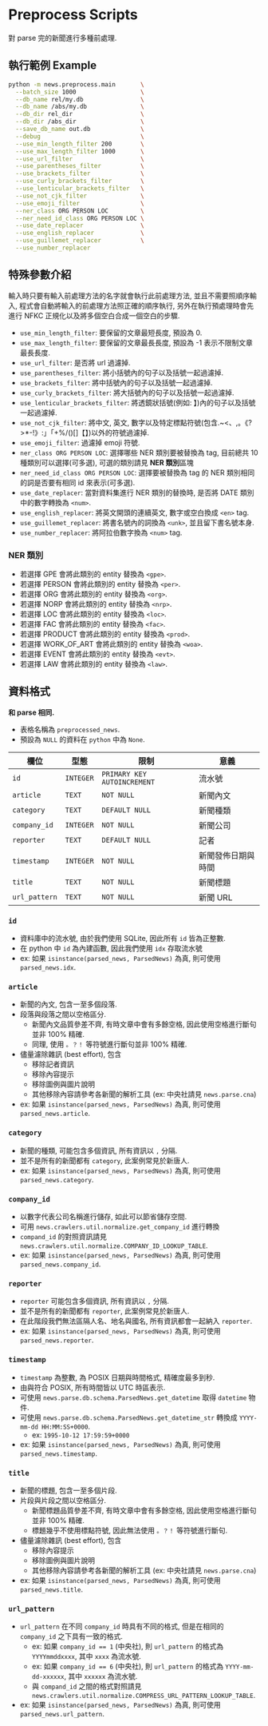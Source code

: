 # Preprocess Scripts

對 parse 完的新聞進行多種前處理.

## 執行範例 Example

```sh
python -m news.preprocess.main       \
  --batch_size 1000                  \
  --db_name rel/my.db                \
  --db_name /abs/my.db               \
  --db_dir rel_dir                   \
  --db_dir /abs_dir                  \
  --save_db_name out.db              \
  --debug                            \
  --use_min_length_filter 200        \
  --use_max_length_filter 1000       \
  --use_url_filter                   \
  --use_parentheses_filter           \
  --use_brackets_filter              \
  --use_curly_brackets_filter        \
  --use_lenticular_brackets_filter   \
  --use_not_cjk_filter               \
  --use_emoji_filter                 \
  --ner_class ORG PERSON LOC         \
  --ner_need_id_class ORG PERSON LOC \
  --use_date_replacer                \
  --use_english_replacer             \
  --use_guillemet_replacer           \
  --use_number_replacer
```

## 特殊參數介紹

輸入時只要有輸入前處理方法的名字就會執行此前處理方法, 並且不需要照順序輸入, 程式會自動將輸入的前處理方法照正確的順序執行, 另外在執行預處理時會先進行 NFKC 正規化以及將多個空白合成一個空白的步驟.

- `use_min_length_filter`: 要保留的文章最短長度, 預設為 0.
- `use_max_length_filter`: 要保留的文章最長長度, 預設為 -1 表示不限制文章最長長度.
- `use_url_filter`: 是否將 url 過濾掉.
- `use_parentheses_filter`: 將小括號內的句子以及括號一起過濾掉.
- `use_brackets_filter`: 將中括號內的句子以及括號一起過濾掉.
- `use_curly_brackets_filter`: 將大括號內的句子以及括號一起過濾掉.
- `use_lenticular_brackets_filter`: 將透鏡狀括號(例如: 】)內的句子以及括號一起過濾掉.
- `use_not_cjk_filter`: 將中文, 英文, 數字以及特定標點符號(包含.~<、,。《?>*\-!》:」「+%/()\[\]【】)以外的符號過濾掉.
- `use_emoji_filter`: 過濾掉 emoji 符號.
- `ner_class ORG PERSON LOC`: 選擇哪些 NER 類別要被替換為 tag, 目前總共 10 種類別可以選擇(可多選), 可選的類別請見 **NER 類別**區塊
- `ner_need_id_class ORG PERSON LOC`: 選擇要被替換為 tag 的 NER 類別相同的詞是否要有相同 id 來表示(可多選).
- `use_date_replacer`: 當對資料集進行 NER 類別的替換時, 是否將 DATE 類別中的數字轉換為 `<num>`.
- `use_english_replacer`: 將英文開頭的連續英文, 數字或空白換成 `<en>` tag.
- `use_guillemet_replacer`: 將書名號內的詞換為 `<unk>`, 並且留下書名號本身.
- `use_number_replacer`: 將阿拉伯數字換為 `<num>` tag.

### NER 類別

- 若選擇 GPE 會將此類別的 entity 替換為 `<gpe>`.
- 若選擇 PERSON 會將此類別的 entity 替換為 `<per>`.
- 若選擇 ORG 會將此類別的 entity 替換為 `<org>`.
- 若選擇 NORP 會將此類別的 entity 替換為 `<nrp>`.
- 若選擇 LOC 會將此類別的 entity 替換為 `<loc>`.
- 若選擇 FAC 會將此類別的 entity 替換為 `<fac>`.
- 若選擇 PRODUCT 會將此類別的 entity 替換為 `<prod>`.
- 若選擇 WORK_OF_ART 會將此類別的 entity 替換為 `<woa>`.
- 若選擇 EVENT 會將此類別的 entity 替換為 `<evt>`.
- 若選擇 LAW 會將此類別的 entity 替換為 `<law>`.

## 資料格式

**和 parse 相同.**

- 表格名稱為 `preprocessed_news`.
- 預設為 `NULL` 的資料在 `python` 中為 `None`.

|欄位|型態|限制|意義|
|-|-|-|-|
| `id`         | `INTEGER` | `PRIMARY KEY AUTOINCREMENT` |流水號|
| `article`    | `TEXT`    | `NOT NULL`                  |新聞內文|
| `category`   | `TEXT`    | `DEFAULT NULL`              |新聞種類|
| `company_id` | `INTEGER` | `NOT NULL`                  |新聞公司|
| `reporter`   | `TEXT`    | `DEFAULT NULL`              |記者|
| `timestamp`  | `INTEGER` | `NOT NULL`                  |新聞發佈日期與時間|
| `title`      | `TEXT`    | `NOT NULL`                  |新聞標題|
| `url_pattern`| `TEXT`    | `NOT NULL`                  |新聞 URL|

### `id`

- 資料庫中的流水號, 由於我們使用 SQLite, 因此所有 `id` 皆為正整數.
- 在 python 中 `id` 為內建函數, 因此我們使用 `idx` 存取流水號
- ex: 如果 `isinstance(parsed_news, ParsedNews)` 為真, 則可使用 `parsed_news.idx`.

### `article`

- 新聞的內文, 包含一至多個段落.
- 段落與段落之間以空格區分.
  - 新聞內文品質參差不齊, 有時文章中會有多餘空格, 因此使用空格進行斷句並非 100% 精確.
  - 同理, 使用 `。？！` 等符號進行斷句並非 100% 精確.
- 儘量濾除雜訊 (best effort), 包含
  - 移除記者資訊
  - 移除內容提示
  - 移除圖例與圖片說明
  - 其他移除內容請參考各新聞的解析工具 (ex: 中央社請見 `news.parse.cna`)
- ex: 如果 `isinstance(parsed_news, ParsedNews)` 為真, 則可使用 `parsed_news.article`.

### `category`

- 新聞的種類, 可能包含多個資訊, 所有資訊以 `,` 分隔.
- 並不是所有的新聞都有 `category`, 此案例常見於新唐人.
- ex: 如果 `isinstance(parsed_news, ParsedNews)` 為真, 則可使用 `parsed_news.category`.

### `company_id`

- 以數字代表公司名稱進行儲存, 如此可以節省儲存空間.
- 可用 `news.crawlers.util.normalize.get_company_id` 進行轉換
- `compand_id` 的對照資訊請見 `news.crawlers.util.normalize.COMPANY_ID_LOOKUP_TABLE`.
- ex: 如果 `isinstance(parsed_news, ParsedNews)` 為真, 則可使用 `parsed_news.company_id`.

### `reporter`

- `reporter` 可能包含多個資訊, 所有資訊以 `,` 分隔.
- 並不是所有的新聞都有 `reporter`, 此案例常見於新唐人.
- 在此階段我們無法區隔人名、地名與國名, 所有資訊都會一起納入 `reporter`.
- ex: 如果 `isinstance(parsed_news, ParsedNews)` 為真, 則可使用 `parsed_news.reporter`.

### `timestamp`

- `timestamp` 為整數, 為 POSIX 日期與時間格式, 精確度最多到秒.
- 由與符合 POSIX, 所有時間皆以 UTC 時區表示.
- 可使用 `news.parse.db.schema.ParsedNews.get_datetime` 取得 `datetime` 物件.
- 可使用 `news.parse.db.schema.ParsedNews.get_datetime_str` 轉換成 `YYYY-mm-dd HH:MM:SS+0000`.
  - ex: `1995-10-12 17:59:59+0000`
- ex: 如果 `isinstance(parsed_news, ParsedNews)` 為真, 則可使用 `parsed_news.timestamp`.

### `title`

- 新聞的標題, 包含一至多個片段.
- 片段與片段之間以空格區分.
  - 新聞標題品質參差不齊, 有時文章中會有多餘空格, 因此使用空格進行斷句並非 100% 精確.
  - 標題幾乎不使用標點符號, 因此無法使用 `。？！` 等符號進行斷句.
- 儘量濾除雜訊 (best effort), 包含
  - 移除內容提示
  - 移除圖例與圖片說明
  - 其他移除內容請參考各新聞的解析工具 (ex: 中央社請見 `news.parse.cna`)
- ex: 如果 `isinstance(parsed_news, ParsedNews)` 為真, 則可使用 `parsed_news.title`.

### `url_pattern`

- `url_pattern` 在不同 `company_id` 時具有不同的格式, 但是在相同的 `company_id` 之下具有一致的格式.
  - ex: 如果 `company_id == 1` (中央社), 則 `url_pattern` 的格式為 `YYYYmmddxxxx`, 其中 `xxxx` 為流水號.
  - ex: 如果 `company_id == 6` (中央社), 則 `url_pattern` 的格式為 `YYYY-mm-dd-xxxxxx`, 其中 `xxxxxx` 為流水號.
  - 與 `compand_id` 之間的格式對照請見 `news.crawlers.util.normalize.COMPRESS_URL_PATTERN_LOOKUP_TABLE`.
- ex: 如果 `isinstance(parsed_news, ParsedNews)` 為真, 則可使用 `parsed_news.url_pattern`.
